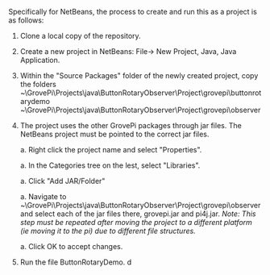 Specifically for NetBeans, the process to create and run this as a project is as follows:
1. Clone a local copy of the repository.
1. Create a new project in NetBeans: File-> New Project, Java, Java Application.
1. Within the "Source Packages" folder of the newly created project, copy the folders 
~\GrovePi\Projects\java\ButtonRotaryObserver\Project\grovepi\buttonrotarydemo
~\GrovePi\Projects\java\ButtonRotaryObserver\Project\grovepi\observer
1. The project uses the other GrovePi packages through jar files.  The NetBeans project must be pointed to the correct jar files.

   a. Right click the project name and select "Properties".
   
   a. In the Categories tree on the lest, select "Libraries".
   
   a. Click "Add JAR/Folder"
   
   a. Navigate to ~\GrovePi\Projects\java\ButtonRotaryObserver\Project\grovepi\observer and select each of the  jar files there, grovepi.jar and pi4j.jar.   *Note: This step must be repeated after moving the project to a different platform (ie moving it to the pi) due to different file structures.*
   
   a. Click OK to accept changes.
  
1. Run the file ButtonRotaryDemo. 
 d
